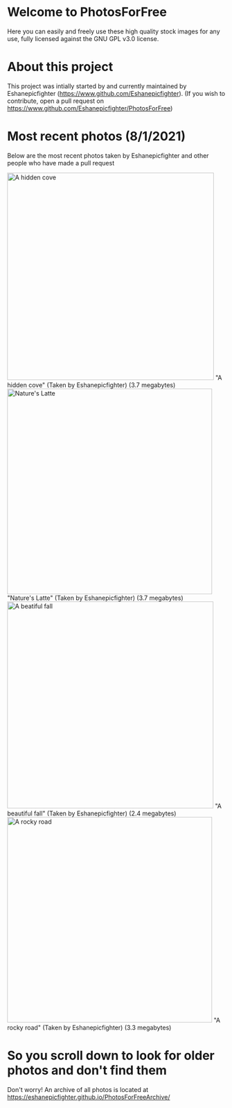 # Welcome to PhotosForFree

Here you can easily and freely use these high quality stock images for any use, fully licensed against the GNU GPL v3.0 license. 

# About this project

This project was intially started by and currently maintained by Eshanepicfighter (https://www.github.com/Eshanepicfighter). (If you wish to contribute, open a pull request on https://www.github.com/Eshanepicfighter/PhotosForFree)


# Most recent photos (8/1/2021)

Below are the most recent photos taken by Eshanepicfighter and other people who have made a pull request

<img width="477" alt="A hidden cove" src="https://user-images.githubusercontent.com/79593316/127756718-008cdf7e-42d5-447f-9178-cef608d3860b.PNG">
"A hidden cove" (Taken by Eshanepicfighter) (3.7 megabytes)


<img width="473" alt="Nature's Latte" src="https://user-images.githubusercontent.com/79593316/127756763-d9d9dd02-364b-420d-8796-a471138d46d7.PNG">
"Nature's Latte" (Taken by Eshanepicfighter) (3.7 megabytes)


<img width="476" alt="A beatiful fall" src="https://user-images.githubusercontent.com/79593316/127756838-9e63f172-62f0-4df0-ab0a-04c697e3e412.PNG">
"A beautiful fall" (Taken by Eshanepicfighter) (2.4 megabytes)


<img width="473" alt="A rocky road" src="https://user-images.githubusercontent.com/79593316/127756855-80a43c9b-2645-4bfb-aa39-7d6e7cb022a6.PNG">
"A rocky road" (Taken by Eshanepicfighter) (3.3 megabytes)


# So you scroll down to look for older photos and don't find them
Don't worry! An archive of all photos is located at https://eshanepicfighter.github.io/PhotosForFreeArchive/
